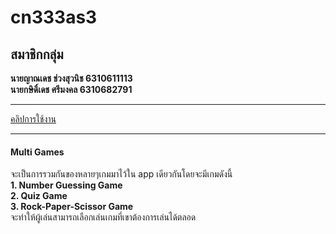 # cn333as3
## สมาชิกกลุ่ม

**นายญาณเดช ช่วงสุวนิช 6310611113** <br>
**นายกษิดิ์เดช ศรีมงคล 6310682791**
***
[คลิปการใช้งาน](https://youtu.be/x58J2yC77ZQ)
***
#### Multi Games 
จะเป็นการรวมกันของหลายๆเกมมาไว้ใน app เดียวกันโดยจะมีเกมดังนี้<br>
**1. Number Guessing Game**<br> 
**2. Quiz Game**<br>
**3. Rock-Paper-Scissor Game**<br>
จะทำให้ผู้เล่นสามารถเลือกเล่นเกมที่เขาต้องการเล่นได้ตลอด